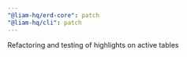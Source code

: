 ```yaml
---
"@liam-hq/erd-core": patch
"@liam-hq/cli": patch
---
```


Refactoring and testing of highlights on active tables
